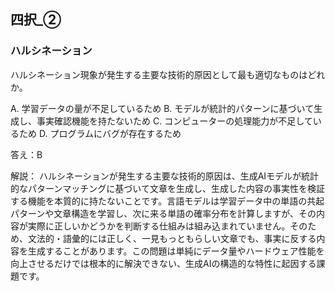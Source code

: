 ## 四択_②
### ハルシネーション
ハルシネーション現象が発生する主要な技術的原因として最も適切なものはどれか。

A. 学習データの量が不足しているため
B. モデルが統計的パターンに基づいて生成し、事実確認機能を持たないため
C. コンピューターの処理能力が不足しているため
D. プログラムにバグが存在するため

答え：B

解説：
ハルシネーションが発生する主要な技術的原因は、生成AIモデルが統計的なパターンマッチングに基づいて文章を生成し、生成した内容の事実性を検証する機能を本質的に持たないことです。言語モデルは学習データ中の単語の共起パターンや文章構造を学習し、次に来る単語の確率分布を計算しますが、その内容が実際に正しいかどうかを判断する仕組みは組み込まれていません。そのため、文法的・語彙的には正しく、一見もっともらしい文章でも、事実に反する内容を生成することがあります。この問題は単純にデータ量やハードウェア性能を向上させるだけでは根本的に解決できない、生成AIの構造的な特性に起因する課題です。 